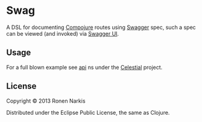 # Swag

A DSL for documenting [Compojure](https://github.com/weavejester/compojure) routes using [Swagger](https://developers.helloreverb.com/swagger/) spec, such a spec can be viewed (and invoked) via [Swagger UI](https://github.com/wordnik/swagger-ui).

## Usage

For a full blown example see [api](https://github.com/narkisr/celestial/blob/master/src/celestial/api.clj) ns under the [Celestial](https://github.com/narkisr/celestial) project.

## License

Copyright © 2013 Ronen Narkis

Distributed under the Eclipse Public License, the same as Clojure.
